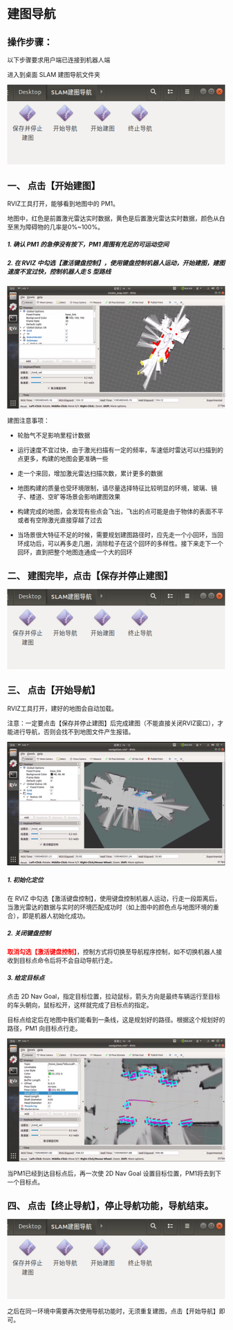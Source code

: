 # 建图导航

## 操作步骤：

以下步骤要求用户端已连接到机器人端

进入到桌面 SLAM 建图导航文件夹

![](imgs/slam-9.png)

## 一、 点击【开始建图】


RVIZ工具打开，能够看到地图中的 PM1。

地图中，红色是前置激光雷达实时数据，黄色是后置激光雷达实时数据，颜色从白至黑为障碍物的几率是0%~100%。

##### 1. 确认 PM1 的急停没有按下，PM1 周围有充足的可运动空间

##### 2. 在 RVIZ 中勾选【激活键盘控制】，使用键盘控制机器人运动，开始建图，建图速度不宜过快，控制机器人走 S 型路线

![](imgs/slam_0.png)

建图注意事项：

* 轮胎气不足影响里程计数据

* 运行速度不宜过快，由于激光扫描有一定的频率，车速低时雷达可以扫描到的点更多，构建的地图会更准确一些

* 走一个来回，增加激光雷达扫描次数，累计更多的数据

* 地图构建的质量也受环境限制，请尽量选择特征比较明显的环境，玻璃、镜子、楼道、空旷等场景会影响建图效果

* 构建完成的地图，会发现有些点会飞出，飞出的点可能是由于物体的表面不平或者有空隙激光直接穿越了过去

* 当场景很大特征不足的时候，需要规划建图路径时，应先走一个小回环，当回环成功后，可以再多走几圈，消除粒子在这个回环的多样性。接下来走下一个回环，直到把整个地图连通成一个大的回环

## 二、 建图完毕，点击【保存并停止建图】

![](imgs/slam-9.png)


## 三、 点击【开始导航】
RVIZ工具打开，建好的地图会自动加载。

注意：一定要点击【保存并停止建图】后完成建图（不能直接关闭RVIZ窗口），才能进行导航，否则会找不到地图文件产生报错。

![](imgs/slam_1.png)


##### 1. 初始化定位


在 RVIZ 中勾选【激活键盘控制】，使用键盘控制机器人运动，行走一段距离后，当激光雷达的数据与实时的环境匹配成功时（如上图中的颜色点与地图环境的重合），即是机器人初始化成功。


##### 2. 关闭键盘控制 

<b style="color:red;">取消勾选【激活键盘控制】</b>，控制方式将切换至导航程序控制，如不切换机器人接收到目标点命令后将不会自动导航行走。

##### 3. 给定目标点

点击 2D Nav Goal，指定目标位置，拉动鼠标，箭头方向是最终车辆运行至目标的车头朝向，鼠标松开，这样就完成了目标点的指定。

目标点给定后在地图中我们能看到一条线，这是规划好的路径。根据这个规划好的路径，PM1 向目标点行走。

![](imgs/slam_2.png)

当PM1已经到达目标点后，再一次使 2D Nav Goal 设置目标位置，PM1将去到下一个目标点。


## 四、 点击【终止导航】，停止导航功能，导航结束。

![](imgs/slam-9.png)

之后在同一环境中需要再次使用导航功能时，无须重复建图，点击【开始导航】即可。



